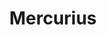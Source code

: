 ---
title: Mercurius
gen: Mercuriī
gender: m.
over: Olympian god of war, battlelust, courage and civil order.
romanang: Mercury
greekang: Hermes
greek: Ἑρμης
---